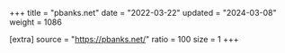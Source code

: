 +++
title = "pbanks.net"
date = "2022-03-22"
updated = "2024-03-08"
weight = 1086

[extra]
source = "https://pbanks.net/"
ratio = 100
size = 1
+++
